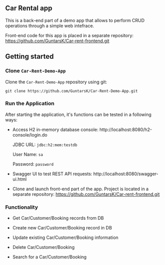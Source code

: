 ## Car Rental app

This is a back-end part of a demo app that allows to perform CRUD operations through a simple web intefrace.

Front-end code for this app is placed in a separate repository: https://github.com/GuntarsK/Car-rent-frontend.git



## Getting started

### Clone `Car-Rent-Demo-App`

Clone the `Car-Rent-Demo-App` repository using git:

```
git clone https://github.com/GuntarsK/Car-Rent-Demo-App.git
```



### Run the Application

After starting the application, it's functions can be tested in a following ways:

* Access H2 in-memory database console: http://localhost:8080/h2-console/login.do

  JDBC URL: `jdbc:h2:mem:testdb`
  
  User Name: `sa`

  Password: `password`
  

* Swagger UI to test REST API requests: http://localhost:8080/swagger-ui.html

* Clone and launch front-end part of the app. Project is located in a separate repository: https://github.com/GuntarsK/Car-rent-frontend.git 


### Functionality

  * Get Car/Customer/Booking records from DB
  
  * Create new Car/Customer/Booking record in DB
  
  * Update existing Car/Customer/Booking information
  
  * Delete Car/Customer/Booking
  
  * Search for a Car/Customer/Booking



